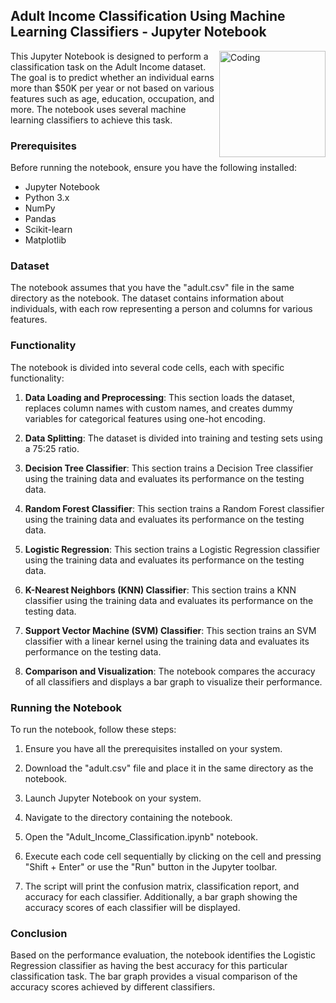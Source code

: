 ## Adult Income Classification Using Machine Learning Classifiers - Jupyter Notebook
<img align="right" alt="Coding" width="170" src="https://w7.pngwing.com/pngs/560/77/png-transparent-socioeconomic-status-income-social-class-in-colombia-household-renting-level-logo-pollution-adjusted-gross-income-thumbnail.png">

This Jupyter Notebook is designed to perform a classification task on the Adult Income dataset. The goal is to predict whether an individual earns more than $50K per year or not based on various features such as age, education, occupation, and more. The notebook uses several machine learning classifiers to achieve this task.

### Prerequisites

Before running the notebook, ensure you have the following installed:

- Jupyter Notebook
- Python 3.x
- NumPy
- Pandas
- Scikit-learn
- Matplotlib

### Dataset

The notebook assumes that you have the "adult.csv" file in the same directory as the notebook. The dataset contains information about individuals, with each row representing a person and columns for various features.

### Functionality

The notebook is divided into several code cells, each with specific functionality:

1. **Data Loading and Preprocessing**: This section loads the dataset, replaces column names with custom names, and creates dummy variables for categorical features using one-hot encoding.

2. **Data Splitting**: The dataset is divided into training and testing sets using a 75:25 ratio.

3. **Decision Tree Classifier**: This section trains a Decision Tree classifier using the training data and evaluates its performance on the testing data.

4. **Random Forest Classifier**: This section trains a Random Forest classifier using the training data and evaluates its performance on the testing data.

5. **Logistic Regression**: This section trains a Logistic Regression classifier using the training data and evaluates its performance on the testing data.

6. **K-Nearest Neighbors (KNN) Classifier**: This section trains a KNN classifier using the training data and evaluates its performance on the testing data.

7. **Support Vector Machine (SVM) Classifier**: This section trains an SVM classifier with a linear kernel using the training data and evaluates its performance on the testing data.

8. **Comparison and Visualization**: The notebook compares the accuracy of all classifiers and displays a bar graph to visualize their performance.

### Running the Notebook

To run the notebook, follow these steps:

1. Ensure you have all the prerequisites installed on your system.

2. Download the "adult.csv" file and place it in the same directory as the notebook.

3. Launch Jupyter Notebook on your system.

4. Navigate to the directory containing the notebook.

5. Open the "Adult_Income_Classification.ipynb" notebook.

6. Execute each code cell sequentially by clicking on the cell and pressing "Shift + Enter" or use the "Run" button in the Jupyter toolbar.

7. The script will print the confusion matrix, classification report, and accuracy for each classifier. Additionally, a bar graph showing the accuracy scores of each classifier will be displayed.

### Conclusion

Based on the performance evaluation, the notebook identifies the Logistic Regression classifier as having the best accuracy for this particular classification task. The bar graph provides a visual comparison of the accuracy scores achieved by different classifiers.

